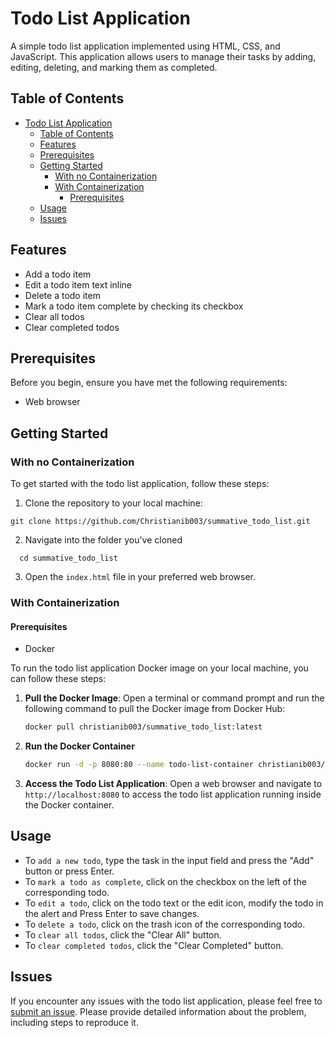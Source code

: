 # Todo List Application

A simple todo list application implemented using HTML, CSS, and JavaScript. This application allows users to manage their tasks by adding, editing, deleting, and marking them as completed.

## Table of Contents

- [Todo List Application](#todo-list-application)
  - [Table of Contents](#table-of-contents)
  - [Features](#features)
  - [Prerequisites](#prerequisites)
  - [Getting Started](#getting-started)
    - [With no Containerization](#with-no-containerization)
    - [With Containerization](#with-containerization)
      - [Prerequisites](#prerequisites-1)
  - [Usage](#usage)
  - [Issues](#issues)

## Features

- Add a todo item
- Edit a todo item text inline
- Delete a todo item
- Mark a todo item complete by checking its checkbox
- Clear all todos
- Clear completed todos

## Prerequisites

Before you begin, ensure you have met the following requirements:

- Web browser

## Getting Started
### With no Containerization

To get started with the todo list application, follow these steps:

1. Clone the repository to your local machine:

  ```
  git clone https://github.com/Christianib003/summative_todo_list.git
  ```
2. Navigate into the folder you've cloned
  ```
    cd summative_todo_list
  ```

3. Open the `index.html` file in your preferred web browser.

### With Containerization
#### Prerequisites
- Docker

To run the todo list application Docker image on your local machine, you can follow these steps:

1. **Pull the Docker Image**: Open a terminal or command prompt and run the following command to pull the Docker image from Docker Hub:

   ```bash
   docker pull christianib003/summative_todo_list:latest
   ```
2. **Run the Docker Container**

   ```bash
   docker run -d -p 8080:80 --name todo-list-container christianib003/summative_todo_list:latest
   ```
3. **Access the Todo List Application**: Open a web browser and navigate to `http://localhost:8080` to access the todo list application running inside the Docker container.

## Usage

- To `add a new todo`, type the task in the input field and press the "Add" button or press Enter.
- To `mark a todo as complete`, click on the checkbox on the left of the corresponding todo.
- To `edit a todo`, click on the todo text or the edit icon, modify the todo in the alert and Press Enter to save changes.
- To `delete a todo`, click on the trash icon of the corresponding todo.
- To `clear all todos`, click the "Clear All" button.
- To `clear completed todos`, click the "Clear Completed" button.

## Issues

If you encounter any issues with the todo list application, please feel free to [submit an issue](https://github.com/Christianib003/summative_todo_list/issues). Please provide detailed information about the problem, including steps to reproduce it.


